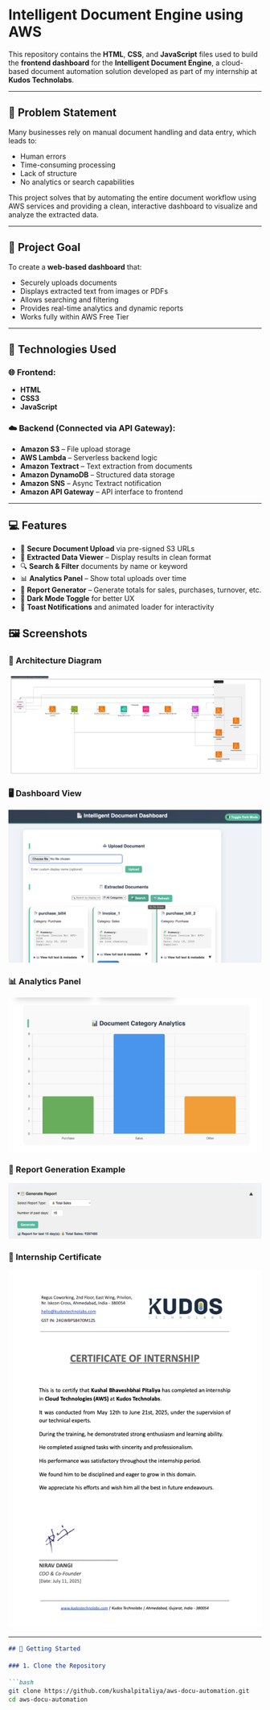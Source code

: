 # Intelligent Document Engine using AWS

This repository contains the **HTML**, **CSS**, and **JavaScript** files used to build the **frontend dashboard** for the **Intelligent Document Engine**, a cloud-based document automation solution developed as part of my internship at **Kudos Technolabs**.

---

## 🚨 Problem Statement

Many businesses rely on manual document handling and data entry, which leads to:
- Human errors
- Time-consuming processing
- Lack of structure
- No analytics or search capabilities

This project solves that by automating the entire document workflow using AWS services and providing a clean, interactive dashboard to visualize and analyze the extracted data.

---

## 🎯 Project Goal

To create a **web-based dashboard** that:
- Securely uploads documents
- Displays extracted text from images or PDFs
- Allows searching and filtering
- Provides real-time analytics and dynamic reports
- Works fully within AWS Free Tier

---

## 🧠 Technologies Used

### 🌐 Frontend:
- **HTML**
- **CSS3**
- **JavaScript**

### ☁️ Backend (Connected via API Gateway):
- **Amazon S3** – File upload storage  
- **AWS Lambda** – Serverless backend logic  
- **Amazon Textract** – Text extraction from documents  
- **Amazon DynamoDB** – Structured data storage  
- **Amazon SNS** – Async Textract notification  
- **Amazon API Gateway** – API interface to frontend

---

## 💻 Features

- 📁 **Secure Document Upload** via pre-signed S3 URLs
- 🧾 **Extracted Data Viewer** – Display results in clean format
- 🔍 **Search & Filter** documents by name or keyword
- 📊 **Analytics Panel** – Show total uploads over time
- 📄 **Report Generator** – Generate totals for sales, purchases, turnover, etc.
- 🌙 **Dark Mode Toggle** for better UX
- 🔔 **Toast Notifications** and animated loader for interactivity


## 🖼️ Screenshots

### 🔧 Architecture Diagram  
![Architecture](screenshots/ArchitecutureDiagram.png)

### 🖥️ Dashboard View  
![Dashboard](screenshots/dashboard_ui.png)

### 📊 Analytics Panel  
![Analytics](screenshots/analytic_chat.png)

### 📄 Report Generation Example  
![Report](screenshots/report_generation.png)

### 🧾 Internship Certificate  
![Certificate](screenshots/Kudos-Internship-certificate.png)

---

```markdown
## 🚀 Getting Started

### 1. Clone the Repository

```bash
git clone https://github.com/kushalpitaliya/aws-docu-automation.git
cd aws-docu-automation
